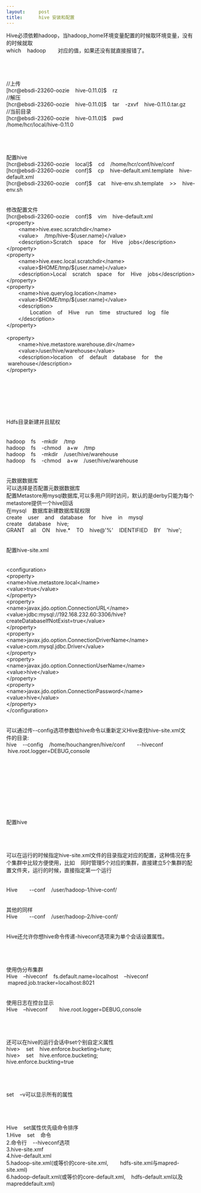 ```yaml
---
layout:     post
title:      hive 安装和配置
---
```

<div id="article_content" class="article_content clearfix csdn-tracking-statistics" data-pid="blog" data-mod="popu_307" data-dsm="post">
								            <link rel="stylesheet" href="https://csdnimg.cn/release/phoenix/template/css/ck_htmledit_views-f76675cdea.css">
						<div class="htmledit_views" id="content_views">
                
<p>Hive必须依赖hadoop，当hadoop_home环境变量配置的时候取环境变量，没有的时候就取<br>
which    hadoop        对应的值，如果还没有就直接报错了。<br><br><br><br><br>
//上传<br>
[hcr@ebsdi-23260-oozie    hive-0.11.0]$    rz<br>
//解压<br>
[hcr@ebsdi-23260-oozie    hive-0.11.0]$    tar    -zxvf    hive-0.11.0.tar.gz<br>
//当前目录<br>
[hcr@ebsdi-23260-oozie    hive-0.11.0]$    pwd<br>
/home/hcr/local/hive-0.11.0<br><br><br><br><br>
配置hive<br>
[hcr@ebsdi-23260-oozie    local]$    cd    /home/hcr/conf/hive/conf<br>
[hcr@ebsdi-23260-oozie    conf]$    cp    hive-default.xml.template    hive-default.xml<br>
[hcr@ebsdi-23260-oozie    conf]$    cat    hive-env.sh.template    &gt;&gt;    hive-env.sh<br><br><br>
修改配置文件<br>
[hcr@ebsdi-23260-oozie    conf]$    vim    hive-default.xml    <br>
&lt;property&gt;<br>
        &lt;name&gt;hive.exec.scratchdir&lt;/name&gt;<br>
        &lt;value&gt;    /tmp/hive-${user.name}&lt;/value&gt;<br>
        &lt;description&gt;Scratch    space    for    Hive    jobs&lt;/description&gt;<br>
&lt;/property&gt;<br>
&lt;property&gt;<br>
        &lt;name&gt;hive.exec.local.scratchdir&lt;/name&gt;<br>
        &lt;value&gt;$HOME/tmp/${user.name}&lt;/value&gt;<br>
        &lt;description&gt;Local    scratch    space    for    Hive    jobs&lt;/description&gt;<br>
&lt;/property&gt;    <br>
&lt;property&gt;<br>
        &lt;name&gt;hive.querylog.location&lt;/name&gt;<br>
        &lt;value&gt;$HOME/tmp/${user.name}&lt;/value&gt;<br>
        &lt;description&gt;<br>
                Location    of    Hive    run    time    structured    log    file<br>
        &lt;/description&gt;<br>
&lt;/property&gt;<br>
    <br>
&lt;property&gt;<br>
        &lt;name&gt;hive.metastore.warehouse.dir&lt;/name&gt;<br>
        &lt;value&gt;/user/hive/warehouse&lt;/value&gt;<br>
        &lt;description&gt;location    of    default    database    for    the    warehouse&lt;/description&gt;<br>
&lt;/property&gt;<br><br><br><br><br><br><br><br>
Hdfs目录新建并且赋权<br><br><br>
hadoop    fs    -mkdir    /tmp<br>
hadoop    fs    -chmod    a+w    /tmp<br>
hadoop    fs    -mkdir    /user/hive/warehouse<br>
hadoop    fs    -chmod    a+w    /user/hive/warehouse<br><br><br>
元数据数据库<br>
可以选择是否配置元数据数据库<br>
配置Metastore用mysql数据库,可以多用户同时访问，默认的是derby只能为每个metastore提供一个hive回话<br>
在mysql    数据库新建数据库赋权限<br>
create    user    and    database    for    hive    in    mysql<br>
create    database    hive;<br>
GRANT    all    ON    hive.*    TO    hive@'%'    IDENTIFIED    BY    'hive';<br><br><br>
配置hive-site.xml<br><br><br>
&lt;configuration&gt;<br>
&lt;property&gt;<br>
&lt;name&gt;hive.metastore.local&lt;/name&gt;<br>
&lt;value&gt;true&lt;/value&gt;<br>
&lt;/property&gt;<br>
&lt;property&gt;<br>
&lt;name&gt;javax.jdo.option.ConnectionURL&lt;/name&gt;<br>
&lt;value&gt;jdbc:mysql://192.168.232.60:3306/hive?createDatabaseIfNotExist=true&lt;/value&gt;<br>
&lt;/property&gt;<br>
&lt;property&gt;<br>
&lt;name&gt;javax.jdo.option.ConnectionDriverName&lt;/name&gt;<br>
&lt;value&gt;com.mysql.jdbc.Driver&lt;/value&gt;<br>
&lt;/property&gt;<br>
&lt;property&gt;<br>
&lt;name&gt;javax.jdo.option.ConnectionUserName&lt;/name&gt;<br>
&lt;value&gt;hive&lt;/value&gt;<br>
&lt;/property&gt;<br>
&lt;property&gt;<br>
&lt;name&gt;javax.jdo.option.ConnectionPassword&lt;/name&gt;<br>
&lt;value&gt;hive&lt;/value&gt;<br>
&lt;/property&gt;<br>
&lt;/configuration&gt;<br><br><br>
可以通过传--config选项参数给hive命令以重新定义Hive查找hive-site.xml文<br>
件的目录:<br>
hive    --config    /home/houchangren/hive/conf        --hiveconf    hive.root.logger=DEBUG,console<br><br><br><br><br><br><br><br><br><br><br>
配置hive<br><br><br><br><br>
可以在运行的时候指定hive-site.xml文件的目录指定对应的配置，这种情况在多个集群中比较方便使用，比如    同时管理5个对应的集群，直接建立5个集群的配置文件夹，运行的时候，直接指定第一个运行<br><br><br>
Hive        --conf    /user/hadoop-1/hive-conf/<br><br><br>
其他的同样<br>
Hive        --conf    /user/hadoop-2/hive-conf/<br><br><br>
Hive还允许你想hive命令传递-hiveconf选项来为单个会话设置属性。<br><br><br><br><br>
使用伪分布集群<br>
Hive    –hiveconf    fs.default.name=localhost    –hiveconf    mapred.job.tracker=localhost:8021<br><br><br>
使用日志在控台显示<br>
Hive    –hiveconf        hive.root.logger=DEBUG,console<br><br><br><br><br>
还可以在hive的运行会话中set个别自定义属性<br>
hive&gt;    set    hive.enforce.bucketing=ture;<br>
hive&gt;    set    hive.enforce.bucketing;<br>
hive.enforce.buckting=true<br><br><br><br><br>
set    –v可以显示所有的属性<br><br><br><br><br>
Hive    set属性优先级命令排序<br>
1.Hive    set    命令<br>
2.命令行    --hiveconf选项<br>
3.hive-site.xmf<br>
4.hive-default.xml<br>
5.hadoop-site.xml(或等价的core-site.xml,        hdfs-site.xml与mapred-site.xml)<br>
6.hadoop-default.xml(或等价的core-default.xml,    hdfs-default.xml以及mapreddefault.xml)</p>
            </div>
                </div>